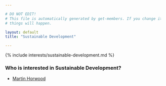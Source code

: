 ```yaml
---

# DO NOT EDIT!
# This file is automatically generated by get-members. If you change it, bad
# things will happen.

layout: default
title: "Sustainable Development"

---
```


{% include interests/sustainable-development.md %}

### Who is interested in Sustainable Development?


* [Martin Horwood](../members/martin-horwood.html)
